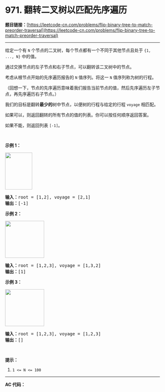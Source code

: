 # 971. 翻转二叉树以匹配先序遍历

**题目链接：**[https://leetcode-cn.com/problems/flip-binary-tree-to-match-preorder-traversal](https://leetcode-cn.com/problems/flip-binary-tree-to-match-preorder-traversal)

---

<div class="content__1Y2H">
 <div class="notranslate">
  <p>给定一个有 <code>N</code> 个节点的二叉树，每个节点都有一个不同于其他节点且处于 <code>{1, ..., N}</code> 中的值。</p> 
  <p>通过交换节点的左子节点和右子节点，可以翻转该二叉树中的节点。</p> 
  <p>考虑从根节点开始的先序遍历报告的 <code>N</code> 值序列。将这一 <code>N</code> 值序列称为树的行程。</p> 
  <p>（回想一下，节点的先序遍历意味着我们报告当前节点的值，然后先序遍历左子节点，再先序遍历右子节点。）</p> 
  <p>我们的目标是翻转<strong>最少的</strong>树中节点，以便树的行程与给定的行程&nbsp;<code>voyage</code>&nbsp;相匹配。&nbsp;</p> 
  <p>如果可以，则返回翻转的所有节点的值的列表。你可以按任何顺序返回答案。</p> 
  <p>如果不能，则返回列表 <code>[-1]</code>。</p> 
  <p>&nbsp;</p> 
  <p><strong>示例 1：</strong></p> 
  <p><strong><img style="height: 120px; width: 88px;" src="/aliyun-lc-upload/uploads/2019/01/05/1219-01.png" alt=""></strong></p> 
  <pre class="language-text"><strong>输入：</strong>root = [1,2], voyage = [2,1]
<strong>输出：</strong>[-1]
</pre> 
  <p><strong>示例 2：</strong></p> 
  <p><strong><img style="height: 120px; width: 127px;" src="/aliyun-lc-upload/uploads/2019/01/05/1219-02.png" alt=""></strong></p> 
  <pre class="language-text"><strong>输入：</strong>root = [1,2,3], voyage = [1,3,2]
<strong>输出：</strong>[1]
</pre> 
  <p><strong>示例 3：</strong></p> 
  <p><strong><img style="height: 120px; width: 127px;" src="/aliyun-lc-upload/uploads/2019/01/05/1219-02.png" alt=""></strong></p> 
  <pre class="language-text"><strong>输入：</strong>root = [1,2,3], voyage = [1,2,3]
<strong>输出：</strong>[]
</pre> 
  <p>&nbsp;</p> 
  <p><strong>提示：</strong></p> 
  <ol> 
   <li><code>1 &lt;= N &lt;= 100</code></li> 
  </ol> 
 </div>
</div>

---

**AC 代码：**

```java

```